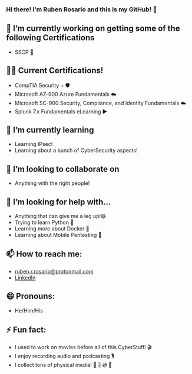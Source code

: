 ### Hi there! I'm Ruben Rosario and this is my GitHub! 👋

## 🔭 I’m currently working on getting some of the following Certifications
  - SSCP :toolbox:

## 👨‍💻 Current Certifications!
  - CompTIA Security + 🛡️
  - Microsoft AZ-900 Azure Fundamentals :cloud:
  - Microsoft SC-900 Security, Compliance, and Identity Fundamentals :cloud:
  - Splunk 7.x Fundamentals eLearning ▶️

## 🌱 I’m currently learning
  - Learning IPsec!
  - Learning about a bunch of CyberSecurity aspects!
  
## 👯 I’m looking to collaborate on
 - Anything with the right people!
 
## 🤔 I’m looking for help with...
 - Anything that can give me a leg up!😄
 - Trying to learn Python 🐍
 - Learning more about Docker 🐋
 - Learning about Mobile Pentesting 📶

## 📫 How to reach me:
 - [ruben.r.rosario@protonmail.com](mailto:ruben.r.rosario@protonmail.com)
 - [LinkedIn](https://www.linkedin.com/in/rubenrrosario/)
 
## 😄 Pronouns:
 - He/Him/His
  
## ⚡ Fun fact:
 - I used to work on movies before all of this CyberStuff! 🎬
 - I enjoy recording audio and podcasting 🎙️
 - I collect tons of physical media! 📀 🎚️ 💿 📖

